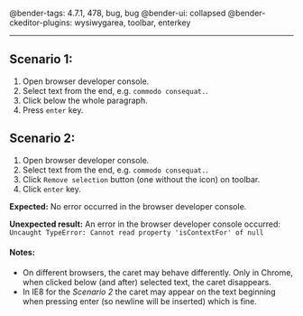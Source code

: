 @bender-tags: 4.7.1, 478, bug, bug
@bender-ui: collapsed
@bender-ckeditor-plugins: wysiwygarea, toolbar, enterkey

---

## Scenario 1:

1. Open browser developer console.
2. Select text from the end, e.g. `commodo consequat.`.
3. Click below the whole paragraph.
4. Press `enter` key.

## Scenario 2:

1. Open browser developer console.
2. Select text from the end, e.g. `commodo consequat.`.
3. Click `Remove selection` button (one without the icon) on toolbar.
4. Click `enter` key.

**Expected:** No error occurred in the browser developer console.

**Unexpected result:** An error in the browser developer console
occurred: `Uncaught TypeError: Cannot read property 'isContextFor' of null`

#### Notes:

* On different browsers, the caret may behave differently. Only in Chrome, when clicked below (and after) selected text,
  the caret disappears.
* In IE8 for the *Scenario 2* the caret may appear on the text beginning when pressing enter (so newline will be
  inserted)
  which is fine.


